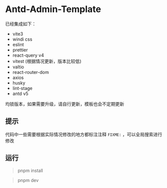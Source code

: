 # Antd-Admin-Template

已经集成如下：

- vite3
- windi css
- eslint
- prettier
- react-query v4
- vitest (根据情况更新，版本比较低)
- valtio
- react-router-dom
- axios
- husky
- lint-stage
- antd v5

均锁版本，如果需要升级，请自行更新，模板也会不定期更新

## 提示

代码中一些需要根据实际情况修改的地方都标注注释 `FIXME:` ，可以全局搜索进行修改

## 运行

> pnpm install

> pnpm dev
